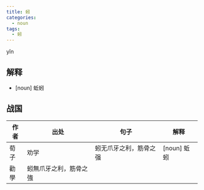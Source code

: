 ```yaml
---
title: 蚓
categories:
  - noun
tags:
  - 蚓
---
```


yǐn
<!-- more -->

## 解释
* [noun] 蚯蚓

## 战国

作者|出处|句子|解释
---|---|---|---
荀子|劝学|蚓无爪牙之利，筋骨之强|[noun] 蚯蚓
   |勸學|蚓無爪牙之利，筋骨之強|
